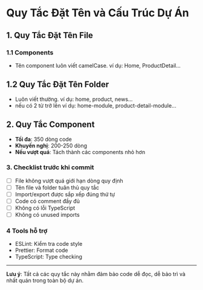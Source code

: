 # Quy Tắc Đặt Tên và Cấu Trúc Dự Án

## 1. Quy Tắc Đặt Tên File

### 1.1 Components

- Tên component luôn viết camelCase. ví dụ: Home, ProductDetail...

## 1.2 Quy Tắc Đặt Tên Folder

- Luôn viết thường.
  ví dụ: home, product, news...
- nếu có 2 từ trở lên
  ví dụ: home-module, product-detail-module...

## 2. Quy Tắc Component

- **Tối đa**: 350 dòng code
- **Khuyến nghị**: 200-250 dòng
- **Nếu vượt quá**: Tách thành các components nhỏ hơn

### 3. Checklist trước khi commit

- [ ] File không vượt quá giới hạn dòng quy định
- [ ] Tên file và folder tuân thủ quy tắc
- [ ] Import/export được sắp xếp đúng thứ tự
- [ ] Code có comment đầy đủ
- [ ] Không có lỗi TypeScript
- [ ] Không có unused imports

### 4 Tools hỗ trợ

- ESLint: Kiểm tra code style
- Prettier: Format code
- TypeScript: Type checking

---

**Lưu ý**: Tất cả các quy tắc này nhằm đảm bảo code dễ đọc, dễ bảo trì và nhất quán trong toàn bộ dự án.
